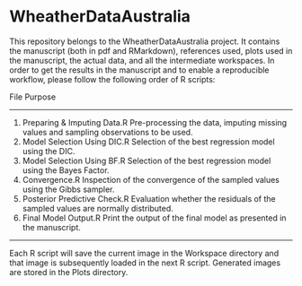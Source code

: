 # WheatherDataAustralia

This repository belongs to the WheatherDataAustralia project. It contains the manuscript (both in pdf and RMarkdown), references used, plots used in the manuscript, the actual data, and all the intermediate workspaces. In order to get the results in the manuscript and to enable a reproducible workflow, please follow the following order of R scripts:

File                                    Purpose
-----                                   --------
1. Preparing & Imputing Data.R          Pre-processing the data, imputing missing values and sampling observations to be used.
2. Model Selection Using DIC.R          Selection of the best regression model using the DIC.
3. Model Selection Using BF.R           Selection of the best regression model using the Bayes Factor.
4. Convergence.R                        Inspection of the convergence of the sampled values using the Gibbs sampler.
5. Posterior Predictive Check.R         Evaluation whether the residuals of the sampled values are normally distributed.
6. Final Model Output.R                 Print the output of the final model as presented in the manuscript.
-----                                   --------

Each R script will save the current image in the Workspace directory and that image is subsequently loaded in the next R script. Generated images are stored in the Plots directory.
